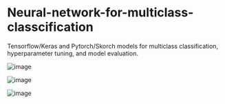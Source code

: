 # Neural-network-for-multiclass-classcification
Tensorflow/Keras and Pytorch/Skorch models for multiclass classification, hyperparameter tuning, and model evaluation.

![image](https://github.com/hanfei1986/Neural-network-for-multiclass-classcification/assets/59255164/4e88a149-d5f4-4fb3-bb21-360f372d5881)

![image](https://github.com/hanfei1986/Neural-network-for-multiclass-classcification/assets/59255164/c8981f6a-fa51-435c-a018-704243ee5566)

![image](https://github.com/hanfei1986/Neural-network-for-multiclass-classcification/assets/59255164/bbec1f04-514d-422a-b60b-fa361867d9fb)


